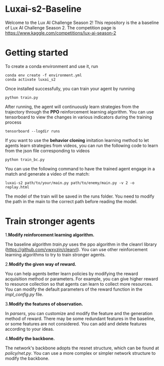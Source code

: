 # Luxai-s2-Baseline
Welcome to the Lux AI Challenge Season 2! This repository is the a baseline of Lux AI Challenge Season 2. The competition page is https://www.kaggle.com/competitions/lux-ai-season-2

# Getting started
To create a conda environment and use it, run
```
conda env create -f environment.yml
conda activate luxai_s2
```
Once installed successfully, you can train your agent by running
```
python train.py
```
After running, the agent will continuously learn strategies from the trajectory through the **PPO** reinforcement learning algorithm. You can use tensorboard to view the changes in various indicators during the training process
```
tensorboard --logdir runs
```
If you want to use the **behavior cloning** imitation learning method to let agents learn strategies from videos, you can run the following code to learn from the json file corresponding to videos
```
python train_bc.py
```
You can use the following command to have the trained agent engage in a match and generate a video of the match:
```
luxai-s2 path/to/your/main.py path/to/enemy/main.py -v 2 -o replay.html
```
The model of the train will be saved in the runs folder. You need to modify the path in the main to the correct path before reading the model.

# Train stronger agents
1.**Modify reinforcement learning algorithm.** 

The baseline algorithm *train.py* uses the ppo algorithm in the cleanrl library (https://github.com/vwxyzjn/cleanrl). You can use other reinforcement learning algorithms to try to train stronger agents.

2.**Modify the given way of reward.** 

You can help agents better learn policies by modifying the reward acquisition method or parameters. For example, you can give higher reward to resource collection so that agents can learn to collect more resources. You can modify the default parameters of the reward function in the *impl_config.py* file.

3.**Modify the features of observation.** 

In *parsers*, you can customize and modify the feature and the generation method of reward. There may be some redundant features in the baseline, or some features are not considered. You can add and delete features according to your ideas.

4.**Modify the backbone.** 

The network's backbone adopts the resnet structure, which can be found at *policy/net.py*. You can use a more complex or simpler network structure to modify the backbone.

